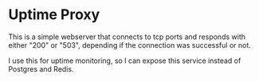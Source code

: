 # Uptime Proxy

This is a simple webserver that connects to tcp ports and responds with either "200" or "503", depending if the connection was successful or not.

I use this for uptime monitoring, so I can expose this service instead of Postgres and Redis.